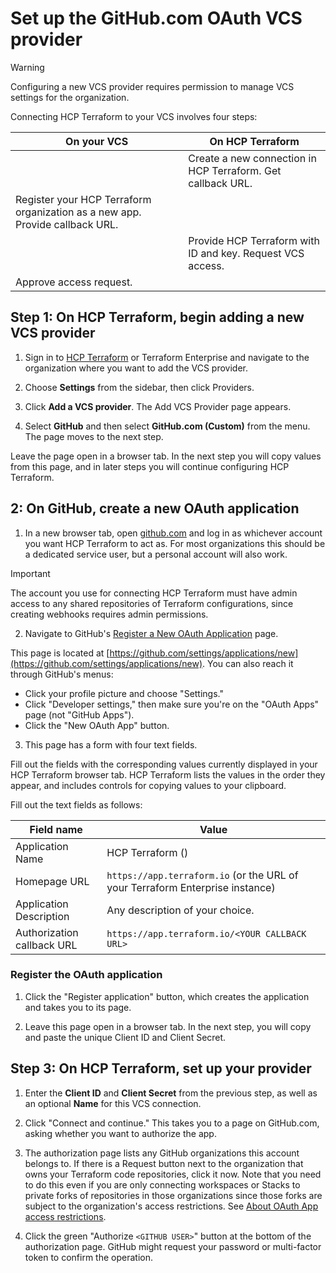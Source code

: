 # Set up the GitHub.com OAuth VCS provider

> [!WARNING]
> Configuring a new VCS provider requires permission to manage VCS settings for the organization.

Connecting HCP Terraform to your VCS involves four steps:

| On your VCS | On HCP Terraform |
| --- | --- |
|     | Create a new connection in HCP Terraform. Get callback URL. |
| Register your HCP Terraform organization as a new app. Provide callback URL. |     |
|     | Provide HCP Terraform with ID and key. Request VCS access. |
| Approve access request. |     |

## Step 1: On HCP Terraform, begin adding a new VCS provider

1. Sign in to [HCP Terraform](https://app.terraform.io) or Terraform Enterprise and navigate to the organization where you want to add the VCS provider.

2. Choose **Settings** from the sidebar, then click Providers.

3. Click **Add a VCS provider**. The Add VCS Provider page appears.

4. Select **GitHub** and then select **GitHub.com (Custom)** from the menu. The page moves to the next step.

Leave the page open in a browser tab. In the next step you will copy values from this page, and in later steps you will continue configuring HCP Terraform.

## 2: On GitHub, create a new OAuth application

1. In a new browser tab, open [github.com](https://github.com/) and log in as whichever account you want HCP Terraform to act as. For most organizations this should be a dedicated service user, but a personal account will also work.

> [!IMPORTANT]
> The account you use for connecting HCP Terraform must have admin access to any shared repositories of Terraform configurations, since creating webhooks requires admin permissions.

2. Navigate to GitHub's [Register a New OAuth Application](https://github.com/settings/applications/new) page.

  This page is located at [https://github.com/settings/applications/new](https://github.com/settings/applications/new). You can also reach it through GitHub's menus:

  * Click your profile picture and choose "Settings."
  * Click "Developer settings," then make sure you're on the "OAuth Apps" page (not "GitHub Apps").
  * Click the "New OAuth App" button.

3. This page has a form with four text fields.

Fill out the fields with the corresponding values currently displayed in your HCP Terraform browser tab. HCP Terraform lists the values in the order they appear, and includes controls for copying values to your clipboard.

Fill out the text fields as follows:

| Field name | Value |
| --- | --- |
| Application Name | HCP Terraform (<YOUR ORGANIZATION NAME>) |
| Homepage URL | `https://app.terraform.io` (or the URL of your Terraform Enterprise instance) |
| Application Description | Any description of your choice. |
| Authorization callback URL | `https://app.terraform.io/<YOUR CALLBACK URL>` |

### Register the OAuth application

1. Click the "Register application" button, which creates the application and takes you to its page.

2. Leave this page open in a browser tab. In the next step, you will copy and paste the unique Client ID and Client Secret.

## Step 3: On HCP Terraform, set up your provider

1. Enter the **Client ID** and **Client Secret** from the previous step, as well as an optional **Name** for this VCS connection.

2. Click "Connect and continue." This takes you to a page on GitHub.com, asking whether you want to authorize the app.

3. The authorization page lists any GitHub organizations this account belongs to. If there is a Request button next to the organization that owns your Terraform code
repositories, click it now. Note that you need to do this even if you are only connecting workspaces or Stacks to private forks of repositories in those organizations
since those forks are subject to the organization's access restrictions. See [About OAuth App access restrictions](https://docs.github.com/en/organizations/managing-oauth-access-to-your-organizations-data/about-oauth-app-access-restrictions).

4. Click the green "Authorize `<GITHUB USER>`" button at the bottom of the authorization page. GitHub might request your password or multi-factor token to confirm the operation.
